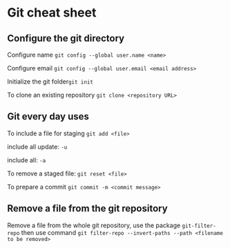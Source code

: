 # Git cheat sheet
## Configure the git directory

Configure name `git config --global user.name <name>`

Configure email `git config --global user.email <email address>`

Initialize the git folder`git init`

To clone an existing repository `git clone <repository URL>`

## Git every day uses
To include a file for staging `git add <file>`

include all update: `-u`

include all: `-a`     

To remove a staged file: `git reset <file>`

To prepare a commit `git commit -m <commit message>`

## Remove a file from the git repository
Remove a file from the whole git repository, use the package `git-filter-repo`
then use command `git filter-repo --invert-paths --path <filename to be removed>`
